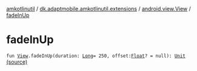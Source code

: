 [amkotlinutil](../../index.md) / [dk.adaptmobile.amkotlinutil.extensions](../index.md) / [android.view.View](index.md) / [fadeInUp](./fade-in-up.md)

# fadeInUp

`fun `[`View`](https://developer.android.com/reference/android/view/View.html)`.fadeInUp(duration: `[`Long`](https://kotlinlang.org/api/latest/jvm/stdlib/kotlin/-long/index.html)` = 250, offset: `[`Float`](https://kotlinlang.org/api/latest/jvm/stdlib/kotlin/-float/index.html)`? = null): `[`Unit`](https://kotlinlang.org/api/latest/jvm/stdlib/kotlin/-unit/index.html) [(source)](https://github.com/adaptmobile-organization/amkotlinutil/tree/master/amkotlinutil/amkotlinutil/src/main/java/dk/adaptmobile/amkotlinutil/extensions/ViewAnimationExtensions.kt#L287)